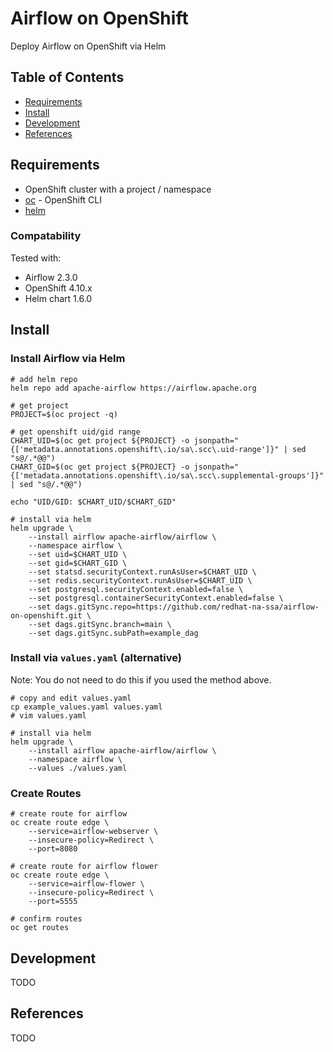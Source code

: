 # Airflow on OpenShift

Deploy Airflow on OpenShift via Helm

## Table of Contents

* [Requirements](#requirements)
* [Install](#install)
* [Development](#development)
* [References](#references)

## Requirements

* OpenShift cluster with a project / namespace
* [oc](https://mirror.openshift.com/pub/openshift-v4/clients/ocp/stable) - OpenShift CLI
* [helm](https://helm.sh/docs/intro/install)

### Compatability

Tested with:
* Airflow 2.3.0
* OpenShift 4.10.x
* Helm chart 1.6.0

## Install

### Install Airflow via Helm

```
# add helm repo
helm repo add apache-airflow https://airflow.apache.org

# get project
PROJECT=$(oc project -q)

# get openshift uid/gid range
CHART_UID=$(oc get project ${PROJECT} -o jsonpath="{['metadata.annotations.openshift\.io/sa\.scc\.uid-range']}" | sed "s@/.*@@")
CHART_GID=$(oc get project ${PROJECT} -o jsonpath="{['metadata.annotations.openshift\.io/sa\.scc\.supplemental-groups']}" | sed "s@/.*@@")

echo "UID/GID: $CHART_UID/$CHART_GID"

# install via helm
helm upgrade \
    --install airflow apache-airflow/airflow \
    --namespace airflow \
    --set uid=$CHART_UID \
    --set gid=$CHART_GID \
    --set statsd.securityContext.runAsUser=$CHART_UID \
    --set redis.securityContext.runAsUser=$CHART_UID \
    --set postgresql.securityContext.enabled=false \
    --set postgresql.containerSecurityContext.enabled=false \
    --set dags.gitSync.repo=https://github.com/redhat-na-ssa/airflow-on-openshift.git \
    --set dags.gitSync.branch=main \
    --set dags.gitSync.subPath=example_dag
```

### Install via `values.yaml` (alternative)

Note: You do not need to do this if you used the method above.

```
# copy and edit values.yaml
cp example_values.yaml values.yaml
# vim values.yaml

# install via helm
helm upgrade \
    --install airflow apache-airflow/airflow \
    --namespace airflow \
    --values ./values.yaml
```

### Create Routes

```
# create route for airflow
oc create route edge \
    --service=airflow-webserver \
    --insecure-policy=Redirect \
    --port=8080

# create route for airflow flower
oc create route edge \
    --service=airflow-flower \
    --insecure-policy=Redirect \
    --port=5555

# confirm routes
oc get routes
```

## Development

TODO

## References

TODO
